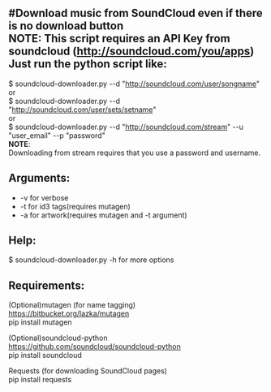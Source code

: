 #Download music from SoundCloud even if there is no download button<br>
**NOTE**: This script requires an API Key from soundcloud (http://soundcloud.com/you/apps)
Just run the python script like:
------------
$ soundcloud-downloader.py --d "http://soundcloud.com/user/songname"  
or  
$ soundcloud-downloader.py --d "http://soundcloud.com/user/sets/setname"  
or  
$ soundcloud-downloader.py --d "http://soundcloud.com/stream" --u "user_email" --p "password"  
**NOTE**:<br>
Downloading from stream requires that you use a password and username.  

Arguments:
------------
*   -v for verbose
*   -t for id3 tags(requires mutagen)
*   -a for artwork(requires mutagen and -t argument)

Help:
------------
$ soundcloud-downloader.py -h for more options

Requirements:
------------
(Optional)mutagen (for name tagging)  
https://bitbucket.org/lazka/mutagen  
pip install mutagen  
  
(Optional)soundcloud-python  
https://github.com/soundcloud/soundcloud-python  
pip install soundcloud
  
Requests (for downloading SoundCloud pages)  
pip install requests  
